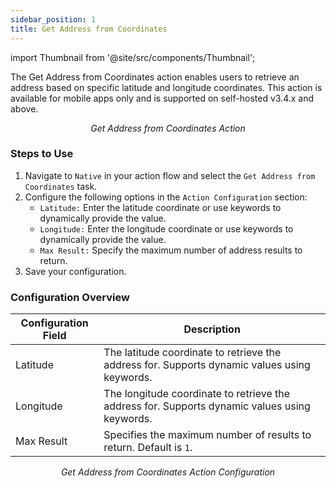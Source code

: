 ```yaml
---
sidebar_position: 1
title: Get Address from Coordinates
---
```


import Thumbnail from '@site/src/components/Thumbnail';


The Get Address from Coordinates action enables users to retrieve an address based on specific latitude and longitude coordinates. This action is available for mobile apps only and is supported on self-hosted v3.4.x and above.

<figure>
<Thumbnail src="/img/reference/actionflow-blocks/get-address-from-coordinates/get-address-from-coordinates.png" alt="Get Address from Coordinates Action" />
<figcaption align='center'><i>Get Address from Coordinates Action</i></figcaption>
</figure>

### Steps to Use  

1. Navigate to `Native` in your action flow and select the `Get Address from Coordinates` task.  
2. Configure the following options in the `Action Configuration` section:  
   - `Latitude:` Enter the latitude coordinate or use keywords to dynamically provide the value.  
   - `Longitude:` Enter the longitude coordinate or use keywords to dynamically provide the value.  
   - `Max Result:` Specify the maximum number of address results to return.  
3. Save your configuration.

### Configuration Overview  

| Configuration Field | Description                                                                                  |
|---------------------|----------------------------------------------------------------------------------------------|
| Latitude        | The latitude coordinate to retrieve the address for. Supports dynamic values using keywords. |
| Longitude       | The longitude coordinate to retrieve the address for. Supports dynamic values using keywords.|
| Max Result      | Specifies the maximum number of results to return. Default is `1`.                           |

<figure>
<Thumbnail src="/img/reference/actionflow-blocks/get-address-from-coordinates/get-address-from-coordinates-config.jpeg" alt="Get Address from Coordinates Action Configuration" />
<figcaption align='center'><i>Get Address from Coordinates Action Configuration</i></figcaption>
</figure>


